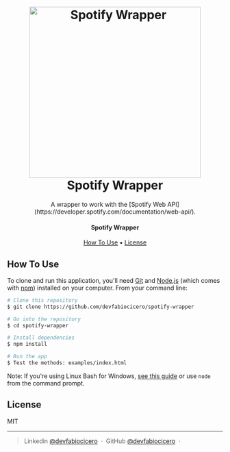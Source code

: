 
<h1 align="center">
  <br>
  <a href="http://linkedin.com/devfabiocicero"><img src="" alt="Spotify Wrapper" width="400"></a>
  <br>
  Spotify Wrapper
  <br>
</h1>
<p align="center">
A wrapper to work with the [Spotify Web API]
(https://developer.spotify.com/documentation/web-api/).
</p>

<h4 align="center">Spotify Wrapper</h4>

<p align="center">
  <a href="#how-to-use">How To Use</a> •
  <a href="#license">License</a>
</p>

## How To Use

To clone and run this application, you'll need [Git](https://git-scm.com) and [Node.js](https://nodejs.org/en/download/) (which comes with [npm](http://npmjs.com)) installed on your computer. From your command line:

```bash
# Clone this repository
$ git clone https://github.com/devfabiocicero/spotify-wrapper

# Go into the repository
$ cd spotify-wrapper

# Install dependencies
$ npm install

# Run the app
$ Test the methods: examples/index.html
```

Note: If you're using Linux Bash for Windows, [see this guide](https://www.howtogeek.com/261575/how-to-run-graphical-linux-desktop-applications-from-windows-10s-bash-shell/) or use `node` from the command prompt.

## License

MIT

---

> Linkedin [@devfabiocicero](http://linkedin.com/devfabiocicero) &nbsp;&middot;&nbsp;
> GitHub [@devfabiocicero](https://github.com/devfabiocicero) &nbsp;&middot;&nbsp;
